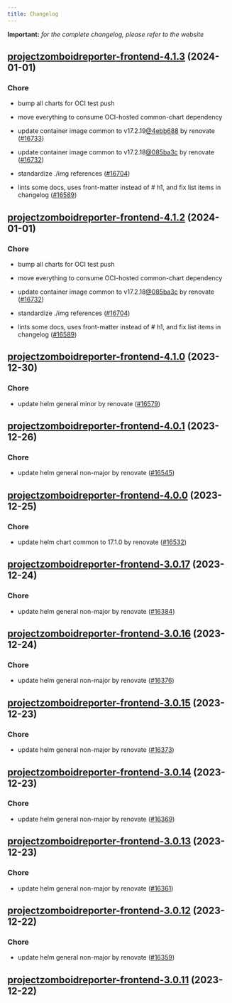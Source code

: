 ```yaml
---
title: Changelog
---
```


**Important:**
*for the complete changelog, please refer to the website*



## [projectzomboidreporter-frontend-4.1.3](https://github.com/truecharts/charts/compare/projectzomboidreporter-frontend-4.1.0...projectzomboidreporter-frontend-4.1.3) (2024-01-01)

### Chore



- bump all charts for OCI test push

- move everything to consume OCI-hosted common-chart dependency

- update container image common to v17.2.19[@4ebb688](https://github.com/4ebb688) by renovate ([#16733](https://github.com/truecharts/charts/issues/16733))

- update container image common to v17.2.18[@085ba3c](https://github.com/085ba3c) by renovate ([#16732](https://github.com/truecharts/charts/issues/16732))

- standardize ./img references ([#16704](https://github.com/truecharts/charts/issues/16704))

- lints some docs, uses front-matter instead of # h1, and fix list items in changelog ([#16589](https://github.com/truecharts/charts/issues/16589))


## [projectzomboidreporter-frontend-4.1.2](https://github.com/truecharts/charts/compare/projectzomboidreporter-frontend-4.1.0...projectzomboidreporter-frontend-4.1.2) (2024-01-01)

### Chore



- bump all charts for OCI test push

- move everything to consume OCI-hosted common-chart dependency

- update container image common to v17.2.18[@085ba3c](https://github.com/085ba3c) by renovate ([#16732](https://github.com/truecharts/charts/issues/16732))

- standardize ./img references ([#16704](https://github.com/truecharts/charts/issues/16704))

- lints some docs, uses front-matter instead of # h1, and fix list items in changelog ([#16589](https://github.com/truecharts/charts/issues/16589))
## [projectzomboidreporter-frontend-4.1.0](https://github.com/truecharts/charts/compare/projectzomboidreporter-frontend-4.0.1...projectzomboidreporter-frontend-4.1.0) (2023-12-30)

### Chore

- update helm general minor by renovate ([#16579](https://github.com/truecharts/charts/issues/16579))

## [projectzomboidreporter-frontend-4.0.1](https://github.com/truecharts/charts/compare/projectzomboidreporter-frontend-4.0.0...projectzomboidreporter-frontend-4.0.1) (2023-12-26)

### Chore

- update helm general non-major by renovate ([#16545](https://github.com/truecharts/charts/issues/16545))

## [projectzomboidreporter-frontend-4.0.0](https://github.com/truecharts/charts/compare/projectzomboidreporter-frontend-3.0.17...projectzomboidreporter-frontend-4.0.0) (2023-12-25)

### Chore

- update helm chart common to 17.1.0 by renovate ([#16532](https://github.com/truecharts/charts/issues/16532))

## [projectzomboidreporter-frontend-3.0.17](https://github.com/truecharts/charts/compare/projectzomboidreporter-frontend-3.0.16...projectzomboidreporter-frontend-3.0.17) (2023-12-24)

### Chore

- update helm general non-major by renovate ([#16384](https://github.com/truecharts/charts/issues/16384))

## [projectzomboidreporter-frontend-3.0.16](https://github.com/truecharts/charts/compare/projectzomboidreporter-frontend-3.0.15...projectzomboidreporter-frontend-3.0.16) (2023-12-24)

### Chore

- update helm general non-major by renovate ([#16376](https://github.com/truecharts/charts/issues/16376))

## [projectzomboidreporter-frontend-3.0.15](https://github.com/truecharts/charts/compare/projectzomboidreporter-frontend-3.0.14...projectzomboidreporter-frontend-3.0.15) (2023-12-23)

### Chore

- update helm general non-major by renovate ([#16373](https://github.com/truecharts/charts/issues/16373))

## [projectzomboidreporter-frontend-3.0.14](https://github.com/truecharts/charts/compare/projectzomboidreporter-frontend-3.0.13...projectzomboidreporter-frontend-3.0.14) (2023-12-23)

### Chore

- update helm general non-major by renovate ([#16369](https://github.com/truecharts/charts/issues/16369))

## [projectzomboidreporter-frontend-3.0.13](https://github.com/truecharts/charts/compare/projectzomboidreporter-frontend-3.0.12...projectzomboidreporter-frontend-3.0.13) (2023-12-23)

### Chore

- update helm general non-major by renovate ([#16361](https://github.com/truecharts/charts/issues/16361))

## [projectzomboidreporter-frontend-3.0.12](https://github.com/truecharts/charts/compare/projectzomboidreporter-frontend-3.0.11...projectzomboidreporter-frontend-3.0.12) (2023-12-22)

### Chore

- update helm general non-major by renovate ([#16359](https://github.com/truecharts/charts/issues/16359))

## [projectzomboidreporter-frontend-3.0.11](https://github.com/truecharts/charts/compare/projectzomboidreporter-frontend-3.0.10...projectzomboidreporter-frontend-3.0.11) (2023-12-22)

